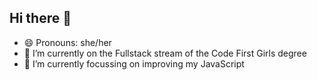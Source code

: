 ## Hi there 👋

- 😄 Pronouns: she/her
- 🔭 I’m currently on the Fullstack stream of the Code First Girls degree 
- 🌱 I’m currently focussing on improving my JavaScript

<!--
**catconqs/catconqs** is a ✨ _special_ ✨ repository because its `README.md` (this file) appears on your GitHub profile.

Here are some ideas to get you started:


- 👯 I’m looking to collaborate on ...
- 🤔 I’m looking for help with ...
- 💬 Ask me about ...
- 📫 How to reach me: ...

- ⚡ Fun fact: ...
-->
